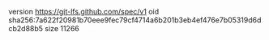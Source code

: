 version https://git-lfs.github.com/spec/v1
oid sha256:7a622f20981b70eee9fec79cf4714a6b201b3eb4ef476e7b05319d6dcb2d88b5
size 11266
